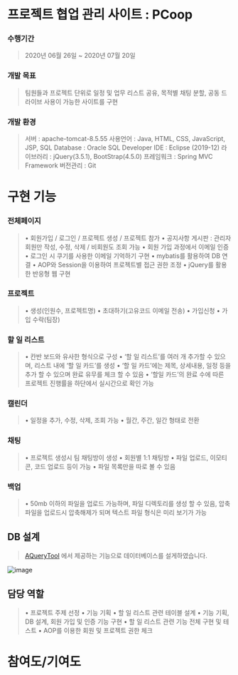 # 프로젝트 협업 관리 사이트 : PCoop

### 수행기간
  > 2020년 06월 26일 ~ 2020년 07월 20일
  > 
### 개발 목표
  > 팀원들과 프로젝트 단위로 일정 및 업무 리스트 공유, 목적별 채팅 분할, 공동 드라이브 사용이 가능한 사이트를 구현
  > 
### 개발 환경

  > 서버 : apache-tomcat-8.5.55
사용언어 : Java, HTML, CSS, JavaScript, JSP, SQL
Database : Oracle SQL Developer
IDE : Eclipse (2019-12)
라이브러리 :  jQuery(3.5.1), BootStrap(4.5.0)
프레임워크 :  Spring MVC Framework
버전관리 : Git


# 구현 기능
 
### 전체페이지
 >• 회원가입 / 로그인 / 프로젝트 생성 / 프로젝트 참가
 • 공지사항 게시판 : 관리자 회원만 작성, 수정, 삭제 / 비회원도 조회 가능
 • 회원 가입 과정에서 이메일 인증
 • 로그인 시 쿠기를 사용한 이메일 기억하기 구현
 • mybatis를 활용하여 DB 연결
 • AOP와 Session을 이용하여 프로젝트별 접근 권한 조정
 • jQuery를 활용한 반응형 웹 구현

### 프로젝트
>• 생성(인원수, 프로젝트명)
• 초대하기(고유코드 이메일 전송)
• 가입신청
• 가입 수락(팀장)

### 할 일 리스트
>• 칸반 보드와 유사한 형식으로 구성
• ‘할 일 리스트’를 여러 개 추가할 수 있으며, 리스트 내에 ‘할 일 카드’를 생성
•  ‘할 일 카드’에는 제목, 상세내용, 일정 등을 추가 할 수 있으며 완료 유무를 체크 할 수 있음
• ‘할일 카드’의 완료 수에 따른 프로젝트 진행률을 하단에서 실시간으로 확인 가능

### 캘린더
>• 일정을 추가, 수정, 삭제, 조회 가능
• 월간, 주간, 일간 형태로 전환

### 채팅
>• 프로젝트 생성시 팀 채팅방이 생성
• 회원별 1:1 채팅방
•  파일 업로드, 이모티콘, 코드 업로드 등이 가능
• 파일 목록만을 따로 볼 수 있음

### 백업
>• 50mb 이하의 파일을 업로드 가능하며, 파일 디렉토리를 생성 할 수 있음, 압축파일을 업로드시 압축해제가 되며 텍스트 파일 형식은 미리 보기가 가능


## DB 설계
>[AQueryTool](https://aquerytool.com/) 에서 제공하는 기능으로 데이터베이스를 설게하였습니다.
>
![image](https://user-images.githubusercontent.com/61821190/91650632-eb42db80-eabc-11ea-9f26-9d135ff84270.png)


## 담당 역할

>•  프로젝트 주제 선정
•  기능 기획
•  할 일 리스트 관련 테이블 설계
• 기능 기획, DB 설계, 회원 가입 및 인증 기능 구현
•  할 일 리스트 관련 기능 전체 구현 및 테스트
•  AOP를 이용한 회원 및 프로젝트 권한 체크

# 참여도/기여도
<!--stackedit_data:
eyJoaXN0b3J5IjpbLTExOTE2NzQxODgsMjcyOTgwMzI3XX0=
-->